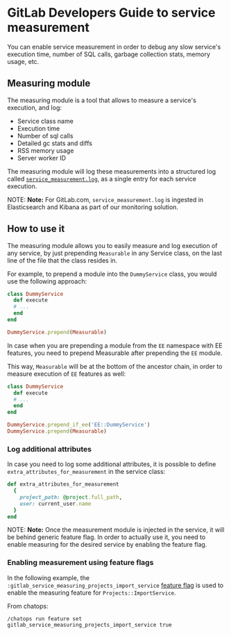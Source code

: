 # GitLab Developers Guide to service measurement

You can enable service measurement in order to debug any slow service's execution time, number of SQL calls, garbage collection stats, memory usage, etc.

## Measuring module

The measuring module is a tool that allows to measure a service's execution, and log:

- Service class name
- Execution time
- Number of sql calls
- Detailed gc stats and diffs
- RSS memory usage
- Server worker ID

The measuring module will log these measurements into a structured log called [`service_measurement.log`](../administration/logs.md#service_measurementlog),
as a single entry for each service execution.

NOTE: **Note:**
For GitLab.com, `service_measurement.log` is ingested in Elasticsearch and Kibana as part of our monitoring solution.

## How to use it

The measuring module allows you to easily measure and log execution of any service,
by just prepending `Measurable` in any Service class, on the last line of the file that the class resides in.

For example, to prepend a module into the `DummyService` class, you would use the following approach:

```ruby
class DummyService
  def execute
  # ...
  end
end

DummyService.prepend(Measurable)
```

In case when you are prepending a module from the `EE` namespace with EE features, you need to prepend Measurable after prepending the `EE` module.

This way, `Measurable` will be at the bottom of the ancestor chain, in order to measure execution of `EE` features as well:

```ruby
class DummyService
  def execute
  # ...
  end
end

DummyService.prepend_if_ee('EE::DummyService')
DummyService.prepend(Measurable)
```

### Log additional attributes

In case you need to log some additional attributes, it is possible to define `extra_attributes_for_measurement` in the service class:

```ruby
def extra_attributes_for_measurement
  {
    project_path: @project.full_path,
    user: current_user.name
  }
end
```

NOTE: **Note:**
Once the measurement module is injected in the service, it will be behind generic feature flag.
In order to actually use it, you need to enable measuring for the desired service by enabling the feature flag.

### Enabling measurement using feature flags

In the following example, the `:gitlab_service_measuring_projects_import_service`
[feature flag](feature_flags/development.md#enabling-a-feature-flag-in-development) is used to enable the measuring feature
for `Projects::ImportService`.

From chatops:

```shell
/chatops run feature set gitlab_service_measuring_projects_import_service true
```
